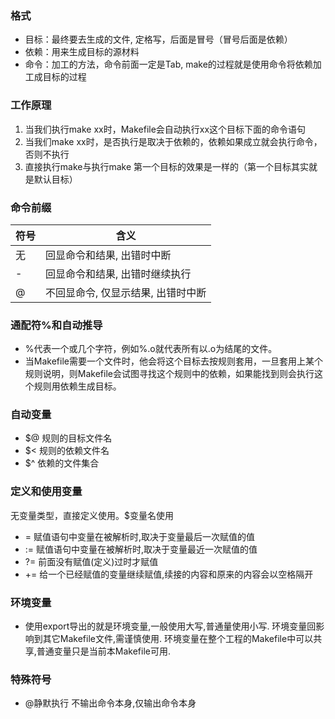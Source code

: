 ### 格式
- 目标：最终要去生成的文件, 定格写，后面是冒号（冒号后面是依赖）
- 依赖：用来生成目标的源材料
- 命令：加工的方法，命令前面一定是Tab, make的过程就是使用命令将依赖加工成目标的过程

### 工作原理
1. 当我们执行make xx时，Makefile会自动执行xx这个目标下面的命令语句
2. 当我们make xx时，是否执行是取决于依赖的，依赖如果成立就会执行命令，否则不执行
3. 直接执行make与执行make 第一个目标的效果是一样的（第一个目标其实就是默认目标）

### 命令前缀
符号|含义
---|---
无|回显命令和结果, 出错时中断
-|回显命令和结果, 出错时继续执行
@|不回显命令, 仅显示结果, 出错时中断

### 通配符%和自动推导
- %代表一个或几个字符，例如%.o就代表所有以.o为结尾的文件。
- 当Makefile需要一个文件时，他会将这个目标去按规则套用，一旦套用上某个规则说明，则Makefile会试图寻找这个规则中的依赖，如果能找到则会执行这个规则用依赖生成目标。


### 自动变量
- $@ 规则的目标文件名
- $< 规则的依赖文件名
- $^ 依赖的文件集合


### 定义和使用变量
无变量类型，直接定义使用。$变量名使用

- = 赋值语句中变量在被解析时,取决于变量最后一次赋值的值
- := 赋值语句中变量在被解析时,取决于变量最近一次赋值的值
- ?= 前面没有赋值(定义)过时才赋值
- += 给一个已经赋值的变量继续赋值,续接的内容和原来的内容会以空格隔开


### 环境变量
- 使用export导出的就是环境变量,一般使用大写,普通量使用小写. 环境变量回影响到其它Makefile文件,需谨慎使用. 环境变量在整个工程的Makefile中可以共享,普通变量只是当前本Makefile可用.


### 特殊符号
- @静默执行 不输出命令本身,仅输出命令本身